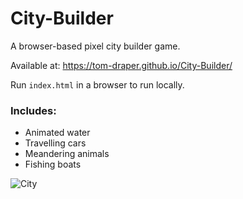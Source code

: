 # City-Builder
A browser-based pixel city builder game.

Available at: https://tom-draper.github.io/City-Builder/

Run <code>index.html</code> in a browser to run locally.

### Includes:
- Animated water
- Travelling cars
- Meandering animals
- Fishing boats

![City](https://user-images.githubusercontent.com/41476809/147494587-6a85ae90-aca4-4967-90cf-bfba77e694e5.png)

